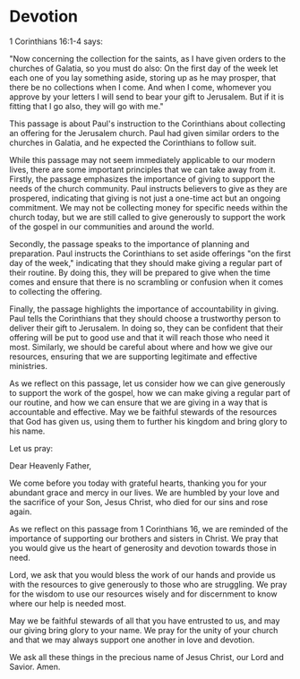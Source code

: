# Devotion

1 Corinthians 16:1-4 says:

"Now concerning the collection for the saints, as I have given orders to the churches of Galatia, so you must do also: On the first day of the week let each one of you lay something aside, storing up as he may prosper, that there be no collections when I come. And when I come, whomever you approve by your letters I will send to bear your gift to Jerusalem. But if it is fitting that I go also, they will go with me."

This passage is about Paul's instruction to the Corinthians about collecting an offering for the Jerusalem church. Paul had given similar orders to the churches in Galatia, and he expected the Corinthians to follow suit. 

While this passage may not seem immediately applicable to our modern lives, there are some important principles that we can take away from it. Firstly, the passage emphasizes the importance of giving to support the needs of the church community. Paul instructs believers to give as they are prospered, indicating that giving is not just a one-time act but an ongoing commitment. We may not be collecting money for specific needs within the church today, but we are still called to give generously to support the work of the gospel in our communities and around the world.

Secondly, the passage speaks to the importance of planning and preparation. Paul instructs the Corinthians to set aside offerings "on the first day of the week," indicating that they should make giving a regular part of their routine. By doing this, they will be prepared to give when the time comes and ensure that there is no scrambling or confusion when it comes to collecting the offering.

Finally, the passage highlights the importance of accountability in giving. Paul tells the Corinthians that they should choose a trustworthy person to deliver their gift to Jerusalem. In doing so, they can be confident that their offering will be put to good use and that it will reach those who need it most. Similarly, we should be careful about where and how we give our resources, ensuring that we are supporting legitimate and effective ministries.

As we reflect on this passage, let us consider how we can give generously to support the work of the gospel, how we can make giving a regular part of our routine, and how we can ensure that we are giving in a way that is accountable and effective. May we be faithful stewards of the resources that God has given us, using them to further his kingdom and bring glory to his name.

Let us pray:

Dear Heavenly Father,

We come before you today with grateful hearts, thanking you for your abundant grace and mercy in our lives. We are humbled by your love and the sacrifice of your Son, Jesus Christ, who died for our sins and rose again.

As we reflect on this passage from 1 Corinthians 16, we are reminded of the importance of supporting our brothers and sisters in Christ. We pray that you would give us the heart of generosity and devotion towards those in need.

Lord, we ask that you would bless the work of our hands and provide us with the resources to give generously to those who are struggling. We pray for the wisdom to use our resources wisely and for discernment to know where our help is needed most.

May we be faithful stewards of all that you have entrusted to us, and may our giving bring glory to your name. We pray for the unity of your church and that we may always support one another in love and devotion.

We ask all these things in the precious name of Jesus Christ, our Lord and Savior. Amen.